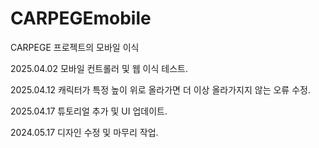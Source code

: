 # CARPEGEmobile

CARPEGE 프로젝트의 모바일 이식

2025.04.02 모바일 컨트롤러 및 웹 이식 테스트.

2025.04.12
캐릭터가 특정 높이 위로 올라가면 더 이상 올라가지지 않는 오류 수정.

2025.04.17 튜토리얼 추가 및 UI 업데이트.

2024.05.17 디자인 수정 및 마무리 작업.